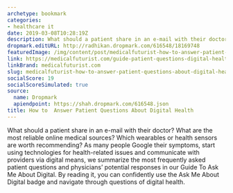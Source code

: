 ```yaml
---
archetype: bookmark
categories:
- healthcare it
date: 2019-03-08T10:28:19Z
description: What should a patient share in an e-mail with their doctor?
dropmark.editURL: http://radhikan.dropmark.com/616548/18169748
featuredImage: /img/content/post/medicalfuturist-how-to-answer-patient-questions-about-digital-health.jpg
link: https://medicalfuturist.com/guide-patient-questions-digital-health
linkBrand: medicalfuturist.com
slug: medicalfuturist-how-to-answer-patient-questions-about-digital-health
socialScore: 19
socialScoreSimulated: true
source:
  name: Dropmark
  apiendpoint: https://shah.dropmark.com/616548.json
title: How to  Answer Patient Questions About Digital Health
---
```

What should a patient share in an e-mail with their doctor? What are the most reliable online medical sources? Which wearables or health sensors are worth recommending? As many people Google their symptoms, start using technologies for health-related issues and communicate with providers via digital means, we summarize the most frequently asked patient questions and physicians’ potential responses in our Guide To Ask Me About Digital. By reading it, you can confidently use the Ask Me About Digital badge and navigate through questions of digital health.

